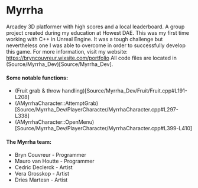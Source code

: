 # Myrrha
Arcadey 3D platformer with high scores and a local leaderboard. A group project created during my education at Howest DAE.
This was my first time working with C++ in Unreal Engine. It was a tough challenge but nevertheless one I was able to overcome in order to successfully develop this game.
For more information, visit my website: https://bryncouvreur.wixsite.com/portfolio
All code files are located in (Source/Myrrha_Dev)[Source/Myrrha_Dev].

#### Some notable functions:
- (Fruit grab & throw handling)[Source/Myrrha_Dev/Fruit/Fruit.cpp#L191-L208]
- (AMyrrhaCharacter::AttemptGrab)[Source/Myrrha_Dev/PlayerCharacter/MyrrhaCharacter.cpp#L297-L338]
- (AMyrrhaCharacter::OpenMenu)[Source/Myrrha_Dev/PlayerCharacter/MyrrhaCharacter.cpp#L399-L410]

#### The Myrrha team:
- Bryn Couvreur - Programmer
- Mauro van Houtte - Programmer
- Cedric Declerck - Artist
- Vera Grosskop - Artist
- Dries Martesn - Artist
